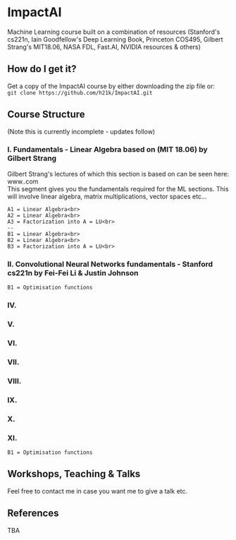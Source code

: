# ImpactAI

Machine Learning course built on a combination of resources (Stanford's cs221n, Iain Goodfellow's Deep Learning Book, Princeton COS495, Gilbert Strang's MIT18.06, NASA FDL, Fast.AI, NVIDIA resources &amp; others)

## How do I get it?

Get a copy of the ImpactAI course by either downloading the zip file or:<br>
    ```
    git clone https://github.com/h21k/ImpactAI.git
    ```<br>
## Course Structure

(Note this is currently incomplete - updates follow)

### I. Fundamentals - Linear Algebra based on (MIT 18.06) by Gilbert Strang
Gilbert Strang's lectures of which this section is based on can be seen here: www..com<br>
This segment gives you the fundamentals required for the ML sections. This will involve linear algebra, matrix multiplications, vector spaces etc...

```
A1 = Linear Algebra<br>
A2 = Linear Algebra<br>
A3 = Factorization into A = LU<br>
--
B1 = Linear Algebra<br>
B2 = Linear Algebra<br>
B3 = Factorization into A = LU<br>
```
### II. Convolutional Neural Networks fundamentals - Stanford cs221n by Fei-Fei Li & Justin Johnson

```
B1 = Optimisation functions
```
### IV.
### V.
### VI.
### VII.
### VIII.
### IX.
### X.
### XI.

```
B1 = Optimisation functions
```

## Workshops, Teaching & Talks 

Feel free to contact me in case you want me to give a talk etc. 

## References

TBA


